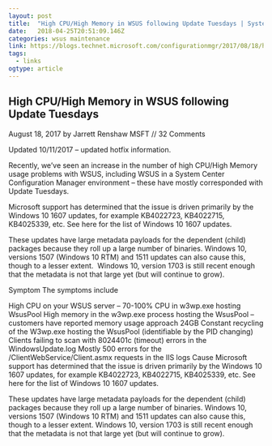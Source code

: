 ```yaml
---
layout: post 
title:  "High CPU/High Memory in WSUS following Update Tuesdays | System Center: Configuration Manager" 
date:   2018-04-25T20:51:09.146Z 
categories: wsus maintenance
link: https://blogs.technet.microsoft.com/configurationmgr/2017/08/18/high-cpuhigh-memory-in-wsus-following-update-tuesdays/ 
tags:
  - links
ogtype: article 
---
```


## High CPU/High Memory in WSUS following Update Tuesdays

August 18, 2017 by Jarrett Renshaw MSFT // 32 Comments

Updated 10/11/2017 – updated hotfix information.

Recently, we’ve seen an increase in the number of high CPU/High Memory usage problems with WSUS, including WSUS in a System Center Configuration Manager environment – these have mostly corresponded with Update Tuesdays.

Microsoft support has determined that the issue is driven primarily by the Windows 10 1607 updates, for example KB4022723, KB4022715, KB4025339, etc. See here for the list of Windows 10 1607 updates.

These updates have large metadata payloads for the dependent (child) packages because they roll up a large number of binaries. Windows 10, versions 1507 (Windows 10 RTM) and 1511 updates can also cause this, though to a lesser extent.  Windows 10, version 1703 is still recent enough that the metadata is not that large yet (but will continue to grow).

Symptom
The symptoms include

High CPU on your WSUS server – 70-100% CPU in w3wp.exe hosting WsusPool
High memory in the w3wp.exe process hosting the WsusPool – customers have reported memory usage approach 24GB
Constant recycling of the W3wp.exe hosting the WsusPool (identifiable by the PID changing)
Clients failing to scan with 8024401c (timeout) errors in the WindowsUpdate.log
Mostly 500 errors for the /ClientWebService/Client.asmx requests in the IIS logs
Cause
Microsoft support has determined that the issue is driven primarily by the Windows 10 1607 updates, for example KB4022723, KB4022715, KB4025339, etc. See here for the list of Windows 10 1607 updates.

These updates have large metadata payloads for the dependent (child) packages because they roll up a large number of binaries. Windows 10, versions 1507 (Windows 10 RTM) and 1511 updates can also cause this, though to a lesser extent. Windows 10, version 1703 is still recent enough that the metadata is not that large yet (but will continue to grow).